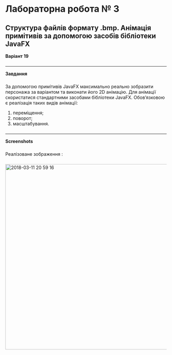 Лабораторна робота № 3
===
Структура файлів формату .bmp. Анімація примітивів за допомогою засобів бібліотеки JavaFX
-----------------------------------
**Варіант 19**
###
-----------------------------------
**Завдання**  
###
За допомогою примітивів JavaFX максимально реально зобразити персонажа за варіантом та виконати його 2D анімацію. Для анімації скористатися стандартними засобами бібліотеки JavaFX.  Обов’язковою є реалізація таких видів анімації: 
1) переміщення; 
2) поворот; 
3) масштабування. 
###
-----------------------------------
**Screenshots**
###
Реалізоване зображення :
###
<img width="579" alt="2018-03-11 20 59 16" src="https://user-images.githubusercontent.com/14141164/37257260-b182df22-256f-11e8-856c-4b702fb62354.png">
